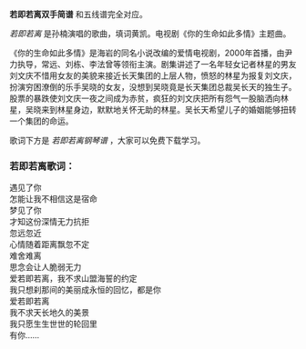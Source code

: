 

**若即若离双手简谱** 和五线谱完全对应。

_若即若离_ 是孙楠演唱的歌曲，填词黄凯。电视剧《你的生命如此多情》主题曲。

《你的生命如此多情》是海岩的同名小说改编的爱情电视剧，2000年首播，由尹力执导，常远、刘栋、李法曾等领衔主演。剧集讲述了一名年轻女记者林星的男友刘文庆不惜用女友的美貌来接近长天集团的上层人物，愤怒的林星为报复刘文庆，扮演穷困潦倒的乐手吴晓的女友，没想到吴晓竟是长天集团总裁吴长天的独生子。股票的暴跌使刘文庆一夜之间成为赤贫，疯狂的刘文庆把所有怨气一股脑洒向林星，吴晓来到林星身边，默默地关怀无助的林星。吴长天希望儿子的婚姻能够扭转一个集团的命运。

歌词下方是 _若即若离钢琴谱_ ，大家可以免费下载学习。

### 若即若离歌词：

遇见了你  
怎能让我不相信这是宿命  
梦见了你  
才知这份深情无力抗拒  
忽远忽近  
心情随着距离飘忽不定  
难舍难离  
思念会让人脆弱无力  
爱若即若离，我不求山盟海誓的约定  
我只想刹那间的美丽成永恒的回忆，都是你  
爱若即若离  
我不求天长地久的美景  
我只愿生生世世的轮回里  
有你……

